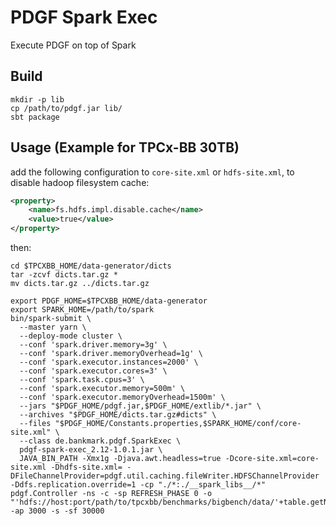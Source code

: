 # PDGF Spark Exec
Execute PDGF on top of Spark

## Build

```shell
mkdir -p lib
cp /path/to/pdgf.jar lib/
sbt package
```

## Usage (Example for TPCx-BB 30TB)

add the following configuration to `core-site.xml` or `hdfs-site.xml`, to disable hadoop filesystem cache:

```xml
<property>
    <name>fs.hdfs.impl.disable.cache</name>
    <value>true</value>
</property>
```

then:

```shell
cd $TPCXBB_HOME/data-generator/dicts
tar -zcvf dicts.tar.gz *
mv dicts.tar.gz ../dicts.tar.gz

export PDGF_HOME=$TPCXBB_HOME/data-generator
export SPARK_HOME=/path/to/spark
bin/spark-submit \
  --master yarn \
  --deploy-mode cluster \
  --conf 'spark.driver.memory=3g' \
  --conf 'spark.driver.memoryOverhead=1g' \
  --conf 'spark.executor.instances=2000' \
  --conf 'spark.executor.cores=3' \
  --conf 'spark.task.cpus=3' \
  --conf 'spark.executor.memory=500m' \
  --conf 'spark.executor.memoryOverhead=1500m' \
  --jars "$PDGF_HOME/pdgf.jar,$PDGF_HOME/extlib/*.jar" \
  --archives "$PDGF_HOME/dicts.tar.gz#dicts" \
  --files "$PDGF_HOME/Constants.properties,$SPARK_HOME/conf/core-site.xml" \
  --class de.bankmark.pdgf.SparkExec \
  pdgf-spark-exec_2.12-1.0.1.jar \
  JAVA_BIN_PATH -Xmx1g -Djava.awt.headless=true -Dcore-site.xml=core-site.xml -Dhdfs-site.xml= -DFileChannelProvider=pdgf.util.caching.fileWriter.HDFSChannelProvider -Ddfs.replication.override=1 -cp "./*:./__spark_libs__/*" pdgf.Controller -ns -c -sp REFRESH_PHASE 0 -o "'hdfs://host:port/path/to/tpcxbb/benchmarks/bigbench/data/'+table.getName()+'/'" -ap 3000 -s -sf 30000
```